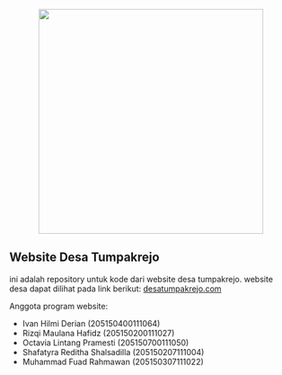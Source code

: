 <p align="center"><a href="https://laravel.com" target="_blank"><img src="https://raw.githubusercontent.com/laravel/art/master/logo-lockup/5%20SVG/2%20CMYK/1%20Full%20Color/laravel-logolockup-cmyk-red.svg" width="400"></a></p>

## Website Desa Tumpakrejo

ini adalah repository untuk kode dari website desa tumpakrejo. website desa dapat dilihat pada link berikut:
[desatumpakrejo.com](desatumpakrejo.com)

Anggota program website: 
- Ivan Hilmi Derian (205150400111064)
- Rizqi Maulana Hafidz (205150200111027)
- Octavia Lintang Pramesti (205150700111050)
- Shafatyra Reditha Shalsadilla (205150207111004) 
- Muhammad Fuad Rahmawan (205150307111022)

